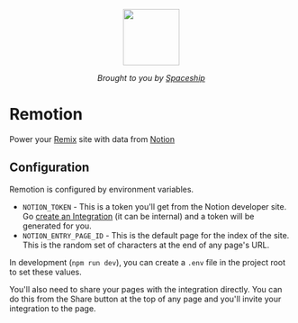 <p align="center">
  <img src="https://static.onspaceship.com/FullColor.svg" width="100">
</p>

<p align="center">
  <em>Brought to you by <a href="https://spaceship.run/">Spaceship</a></em>
</p>

# Remotion

Power your [Remix](https://remix.run/) site with data from [Notion](https://www.notion.so/)

## Configuration

Remotion is configured by environment variables.

- `NOTION_TOKEN` - This is a token you'll get from the Notion developer site. Go [create an Integration](https://www.notion.so/my-integrations) (it can be internal) and a token will be generated for you.
- `NOTION_ENTRY_PAGE_ID` - This is the default page for the index of the site. This is the random set of characters at the end of any page's URL.

In development (`npm run dev`), you can create a `.env` file in the project root to set these values.

You'll also need to share your pages with the integration directly. You can do this from the Share button at the top of any page and you'll invite your integration to the page.
